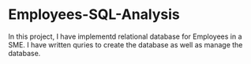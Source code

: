 # Employees-SQL-Analysis

In this project, I have implementd relational database for Employees in a SME. I have written quries to create the database as well as manage the database. 
